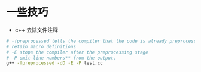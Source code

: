 # 一些技巧

* c++ 去除文件注释

```bash
# -fpreprocessed tells the compiler that the code is already preprocessed
# retain macro definitions
# -E stops the compiler after the preprocessing stage
# -P omit line numbers** from the output.
g++ -fpreprocessed -dD -E -P test.cc
```
<!--stackedit_data:
eyJoaXN0b3J5IjpbMTc3MjAzOTMyNiwxMTIzMjI5NDA2LDE0ND
Y4ODAyNTksLTEyMTAzNjg1NjAsLTMwMTU1NjA3XX0=
-->